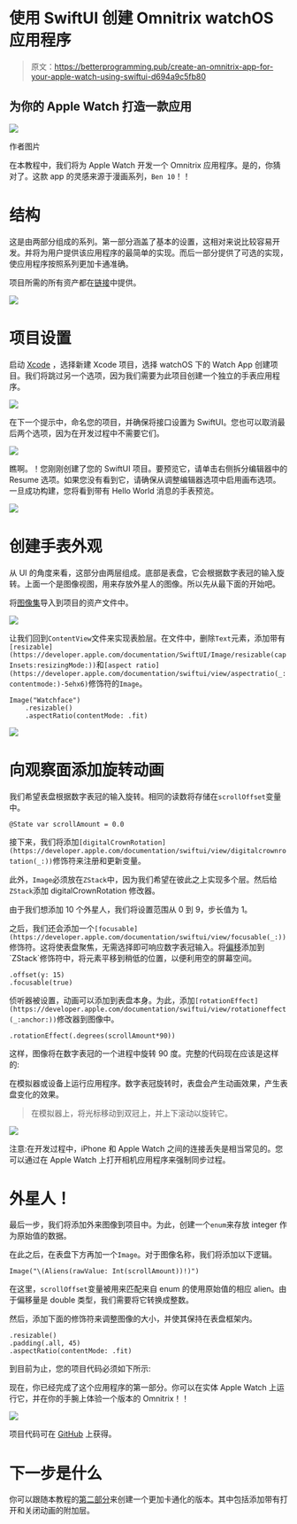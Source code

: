 # 使用 SwiftUI 创建 Omnitrix watchOS 应用程序

> 原文：<https://betterprogramming.pub/create-an-omnitrix-app-for-your-apple-watch-using-swiftui-d694a9c5fb80>

## 为你的 Apple Watch 打造一款应用

![](img/571c6fe3963039520950882183c437f8.png)

作者图片

在本教程中，我们将为 Apple Watch 开发一个 Omnitrix 应用程序。是的，你猜对了。这款 app 的灵感来源于漫画系列，`Ben 10`！！

# 结构

这是由两部分组成的系列。第一部分涵盖了基本的设置，这相对来说比较容易开发。并将为用户提供该应用程序的最简单的实现。而后一部分提供了可选的实现，使应用程序按照系列更加卡通准确。

项目所需的所有资产都在[链接](https://www.dropbox.com/sh/p7ua8vcdfymsp48/AAB-7ot14UolnKrHw-KwSYLsa?dl=0)中提供。

![](img/c29fe5561649a7460f60f65089035438.png)

# 项目设置

启动 [Xcode](https://developer.apple.com/xcode/) ，选择新建 Xcode 项目，选择 watchOS 下的 Watch App 创建项目。我们将跳过另一个选项，因为我们需要为此项目创建一个独立的手表应用程序。

![](img/1b60b97171ffcd0d2a46be6d5c10dc37.png)

在下一个提示中，命名您的项目，并确保将接口设置为 SwiftUI。您也可以取消最后两个选项，因为在开发过程中不需要它们。

![](img/8736aeeb1540cd0f578f9c70a2b60430.png)

瞧啊。！您刚刚创建了您的 SwiftUI 项目。要预览它，请单击右侧拆分编辑器中的 Resume 选项。如果您没有看到它，请确保从调整编辑器选项中启用画布选项。一旦成功构建，您将看到带有 Hello World 消息的手表预览。

![](img/162070fc498f7adba93af9f9105d38e0.png)

# 创建手表外观

从 UI 的角度来看，这部分由两层组成。底部是表盘，它会根据数字表冠的输入旋转。上面一个是图像视图，用来存放外星人的图像。所以先从最下面的开始吧。

将[图像集](https://www.dropbox.com/home/Omnitrix)导入到项目的资产文件中。

![](img/551fc536b2b81be02acd50bfdb42206f.png)

让我们回到`ContentView`文件来实现表脸层。在文件中，删除`Text`元素，添加带有`[resizable](https://developer.apple.com/documentation/SwiftUI/Image/resizable(capInsets:resizingMode:))`和`[aspect ratio](https://developer.apple.com/documentation/swiftui/view/aspectratio(_:contentmode:)-5ehx6)`修饰符的`Image`。

```
Image("Watchface")
    .resizable()
    .aspectRatio(contentMode: .fit)
```

![](img/0fa1ce485c21cf172e41678996347cff.png)

# 向观察面添加旋转动画

我们希望表盘根据数字表冠的输入旋转。相同的读数将存储在`scrollOffset`变量中。

```
@State var scrollAmount = 0.0
```

接下来，我们将添加`[digitalCrownRotation](https://developer.apple.com/documentation/swiftui/view/digitalcrownrotation(_:))`修饰符来注册和更新变量。

此外，`Image`必须放在`ZStack`中，因为我们希望在彼此之上实现多个层。然后给`ZStack`添加 digitalCrownRotation 修改器。

由于我们想添加 10 个外星人，我们将设置范围从 0 到 9，步长值为 1。

之后，我们还会添加一个`[focusable](https://developer.apple.com/documentation/swiftui/view/focusable(_:))`修饰符。这将使表盘聚焦，无需选择即可响应数字表冠输入。将[偏移](https://developer.apple.com/documentation/swiftui/text/offset(_:))添加到`ZStack`修饰符中，将元素平移到稍低的位置，以便利用空的屏幕空间。

```
.offset(y: 15)
.focusable(true)
```

侦听器被设置，动画可以添加到表盘本身。为此，添加`[rotationEffect](https://developer.apple.com/documentation/swiftui/view/rotationeffect(_:anchor:))`修改器到图像中。

```
.rotationEffect(.degrees(scrollAmount*90))
```

这样，图像将在数字表冠的一个进程中旋转 90 度。完整的代码现在应该是这样的:

在模拟器或设备上运行应用程序。数字表冠旋转时，表盘会产生动画效果，产生表盘变化的效果。

> 在模拟器上，将光标移动到双冠上，并上下滚动以旋转它。

![](img/f466df0ef88e9ee562c1d61c53512487.png)

注意:在开发过程中，iPhone 和 Apple Watch 之间的连接丢失是相当常见的。您可以通过在 Apple Watch 上打开相机应用程序来强制同步过程。

# 外星人！

最后一步，我们将添加外来图像到项目中。为此，创建一个`enum`来存放 integer 作为原始值的数据。

在此之后，在表盘下方再加一个`Image`。对于图像名称，我们将添加以下逻辑。

```
Image("\(Aliens(rawValue: Int(scrollAmount))!)")
```

在这里，`scrollOffset`变量被用来匹配来自 enum 的使用原始值的相应 alien。由于偏移量是 double 类型，我们需要将它转换成整数。

然后，添加下面的修饰符来调整图像的大小，并使其保持在表盘框架内。

```
.resizable()
.padding(.all, 45)
.aspectRatio(contentMode: .fit)
```

到目前为止，您的项目代码必须如下所示:

现在，你已经完成了这个应用程序的第一部分。你可以在实体 Apple Watch 上运行它，并在你的手腕上体验一个版本的 Omnitrix！！

![](img/385b7bca08eeacaa1202b647b1d96b72.png)

项目代码可在 [GitHub](https://github.com/Rockindash/Omnitrix-Part1) 上获得。

# 下一步是什么

你可以跟随本教程的[第二部分](https://medium.com/@amol.kmr05/create-an-omnitrix-app-for-your-apple-watch-using-swiftui-part-2-474a3745b713)来创建一个更加卡通化的版本。其中包括添加带有打开和关闭动画的附加层。